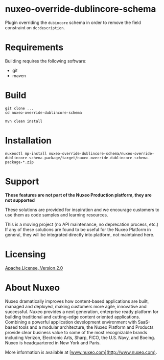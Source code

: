 # nuxeo-override-dublincore-schema

Plugin overriding the `dubincore` schema in order to remove the field constraint on `dc:description`.

# Requirements

Building requires the following software:

* git
* maven

# Build

```
git clone ...
cd nuxeo-override-dublincore-schema

mvn clean install
```

# Installation

```
nuxeoctl mp-install nuxeo-override-dublincore-schema/nuxeo-override-dublincore-schema-package/target/nuxeo-override-dublincore-schema-package-*.zip
```

# Support

**These features are not part of the Nuxeo Production platform, they are not supported**

These solutions are provided for inspiration and we encourage customers to use them as code samples and learning resources.

This is a moving project (no API maintenance, no deprecation process, etc.) If any of these solutions are found to be useful for the Nuxeo Platform in general, they will be integrated directly into platform, not maintained here.


# Licensing

[Apache License, Version 2.0](http://www.apache.org/licenses/LICENSE-2.0)


# About Nuxeo

Nuxeo dramatically improves how content-based applications are built, managed and deployed, making customers more agile, innovative and successful. Nuxeo provides a next generation, enterprise ready platform for building traditional and cutting-edge content oriented applications. Combining a powerful application development environment with SaaS-based tools and a modular architecture, the Nuxeo Platform and Products provide clear business value to some of the most recognizable brands including Verizon, Electronic Arts, Sharp, FICO, the U.S. Navy, and Boeing. Nuxeo is headquartered in New York and Paris.

More information is available at [www.nuxeo.com](http://www.nuxeo.com).

